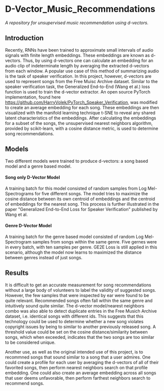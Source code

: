 # D-Vector_Music_Recommendations
*A repository for unsupervised music recommendation using d-vectors.*

## Introduction
Recently, RNNs have been trained to approximate small intervals of audio signals with finite
length embeddings. These embeddings are known as d-vectors. Thus, by using d-vectors one
can calculate an embedding for an audio clip of indeterminate length by averaging the extracted
d-vectors from each window. A popular use case of this method of summarizing audio
is the task of speaker verification. In this project, however, d-vectors are used to
represent songs from the Free Muisc Archive dataset. Similar to the speaker verification task,
the Generalized End-to-End (Wang et al.) loss function is used to train the d-vector extractor. An open 
source PyTorch implementation, found here https://github.com/HarryVolek/PyTorch_Speaker_Verification,
was modified to create an average embedding for each song. These embeddings are then
visualized with the manifold learning technique t-SNE to reveal any shared latent characteristics
of the embeddings. After calculating the embeddings for a subset of the songs, the unsupervised
nearest neighbors algorithm, provided by scikit-learn, with a cosine distance metric, is used to determine
song recommendations.

## Models
Two different models were trained to produce d-vectors: a song based model and a genre based model.

#### Song only D-Vector Model
A training batch for this model consisted of random samples from Log Mel-Spectrograms for five different songs.
The model tries to maximize the cosine distance between its own centroid of embeddings and the centroid of embeddings
for the nearest song. This process is further illustrated in the paper "Generalized End-to-End Loss for Speaker
Verification" published by Wang et al.

#### Genre D-Vector Model
A training batch for the genre based model consisted of random Log Mel-Spectrogram samples from songs within the same
genre. Five gernes were in every batch, with ten samples per genre. GE2E Loss is still applied in this scenario,
although the model now learns to maximized the distance between genres instead of just songs. 

## Results
It is difficult to get an accurate measurement for song recommendations without a large body
of volunteers to label the validity of suggested songs. However, the few samples that were inspected
by ear were found to be quite relevant. Recommended songs often fall within the same genre and intuitively
sound quite similar. The d-vector model/nearest neighbors combo was also able to detect duplicate entries
in the Free Musich Archive dataset, i.e. identical songs with different ids. This suggests that this 
technology could be used to determine whether a new song violates copyright issues by being to similar
to another previously released song. A threshold value could be set on the cosine distance/similarity between songs,
which when exceeded, indicates that the two songs are too similar to be considered unique. 

Another use, as well as the original intended use of this project, is to recommned songs that sound similar to a 
song that a user admires. One could create a profile for each user by averaging the d-vectors of all of 
their favorited songs, then perform nearest neighbors search on that profile embedding. One could also 
create an average embedding across all songs that user deems unfavorable, then perform farthest neighbors 
search to recommend songs.
